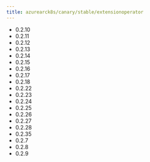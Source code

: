 ```yaml
---
title: azurearck8s/canary/stable/extensionoperator
---
```

- 0.2.10
- 0.2.11
- 0.2.12
- 0.2.13
- 0.2.14
- 0.2.15
- 0.2.16
- 0.2.17
- 0.2.18
- 0.2.22
- 0.2.23
- 0.2.24
- 0.2.25
- 0.2.26
- 0.2.27
- 0.2.28
- 0.2.35
- 0.2.7
- 0.2.8
- 0.2.9

